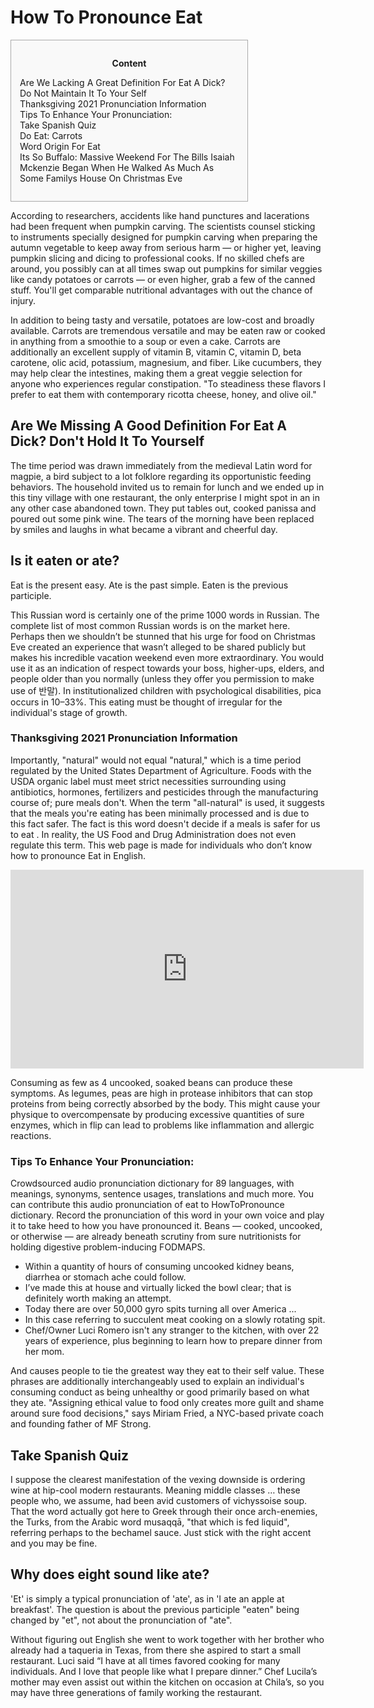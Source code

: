 <h1>How To Pronounce Eat</h1>

<div id="toc" style="background: #f9f9f9;border: 1px solid #aaa;display: table;margin-bottom: 1em;padding: 1em;width: 350px;"><p class="toctitle" style="font-weight: 700;text-align: center;">Content</p><ul class="toc_list"><li><a href="#toc-0">Are We Lacking A Great Definition For Eat A Dick? Do Not Maintain It To Your Self</a></li><li><a href="#toc-1">Thanksgiving 2021 Pronunciation Information</a></li><li><a href="#toc-2">Tips To Enhance Your Pronunciation:</a></li><li><a href="#toc-3">Take Spanish Quiz</a></li><li><a href="#toc-4">Do Eat: Carrots</a></li><li><a href="#toc-5">Word Origin For Eat</a></li><li><a href="#toc-9">Its So Buffalo: Massive Weekend For The Bills Isaiah Mckenzie Began When He Walked As Much As Some Familys House On Christmas Eve</a></li></ul></div>
<p>According to researchers, accidents like hand punctures and lacerations had been frequent when pumpkin carving. The scientists counsel sticking to instruments specially designed for pumpkin carving when preparing the autumn vegetable to keep away from serious harm — or higher yet, leaving pumpkin slicing and dicing to professional cooks. If no skilled chefs are around, you possibly can at all times swap out pumpkins for similar veggies like candy potatoes or carrots — or even higher, grab a few of the canned stuff. You'll get comparable nutritional advantages with out the chance of injury.</p>

<p>In addition to being tasty and versatile, potatoes are low-cost and broadly available. Carrots are tremendous versatile and may be eaten raw or cooked in anything from a smoothie to a soup or even a cake. Carrots are additionally an excellent supply of vitamin B, vitamin C, vitamin D, beta carotene, olic acid, potassium, magnesium, and fiber. Like cucumbers, they may help clear the intestines, making them a great veggie selection for anyone who experiences regular constipation. "To steadiness these flavors I prefer to eat them with contemporary ricotta cheese, honey, and olive oil."</p>
<h2 id="toc-0">Are We Missing A Good Definition For Eat A Dick? Don't Hold It To Yourself</h2>
<p>The time period was drawn immediately from the medieval Latin word for magpie, a bird subject to a lot folklore regarding its opportunistic feeding behaviors. The household invited us to remain for lunch and we ended up in this tiny village with one restaurant, the only enterprise I might spot in an in any other case abandoned town. They put tables out, cooked panissa and poured out some pink wine. The tears of the morning have been replaced by smiles and laughs in what became a vibrant and cheerful day.</p>
<div itemScope itemProp="mainEntity" itemType="https://schema.org/Question">  <div itemProp="name"><h2>Is it eaten or ate?</h2></div>  <div itemScope itemProp="acceptedAnswer" itemType="https://schema.org/Answer">      <div itemProp="text"><p>Eat is the present easy. Ate is the past simple. Eaten is the previous participle.</p></div>  </div></div>
<p>This Russian word is certainly one of the prime 1000 words in Russian. The complete list of most common Russian words is on the market here. Perhaps then we shouldn’t be stunned that his urge for food on Christmas Eve created an experience that wasn’t alleged to be shared publicly but makes his incredible vacation weekend even more extraordinary. You would use it as an indication of respect towards your boss, higher-ups, elders, and people older than you normally (unless they offer you permission to make use of 반말). In institutionalized children with psychological disabilities, pica occurs in 10–33%. This eating must be thought of irregular for the individual's stage of growth.</p>
<h3 id="toc-1">Thanksgiving 2021 Pronunciation Information</h3>
<p>Importantly, "natural" would not equal "natural," which is a time period regulated by the United States Department of Agriculture. Foods with the USDA organic label must meet strict necessities surrounding using antibiotics, hormones, fertilizers and pesticides through the manufacturing course of; pure meals don't. When the term "all-natural" is used, it suggests that the meals you're eating has been minimally processed and is due to this fact safer. The fact is this word doesn't decide if a meals is safer for us to eat . In reality, the US Food and Drug Administration does not even regulate this term. This web page is made for individuals who don’t know how to pronounce Eat in English.</p>
<div style='text-align:center'><iframe width='565' height='318' src='https://www.youtube.com/embed/5lgy_q3oXFY' frameborder='0' alt='how to pronounce eat' allowfullscreen></iframe></div>
<p>Consuming as few as 4 uncooked, soaked beans can produce these symptoms. As legumes, peas are high in protease inhibitors that can stop proteins from being correctly absorbed by the body. This might cause your physique to overcompensate by producing excessive quantities of sure enzymes, which in flip can lead to problems like inflammation and allergic reactions.</p>
<h3 id="toc-2">Tips To Enhance Your Pronunciation:</h3>
<p>Crowdsourced audio pronunciation dictionary for 89 languages, with meanings, synonyms, sentence usages, translations and much more. You can contribute this audio pronunciation of eat to HowToPronounce dictionary. Record the pronunciation of this word in your own voice and play it to take heed to how you have pronounced it. Beans — cooked, uncooked, or otherwise — are already beneath scrutiny from sure nutritionists for holding digestive problem-inducing FODMAPS.</p>
<ul><li>Within a quantity of hours of consuming uncooked kidney beans, diarrhea or stomach ache could follow.</li><li>I’ve made this at house and virtually licked the bowl clear; that is definitely worth making an attempt.</li><li>Today there are over 50,000 gyro spits turning all over America ...</li><li>In this case referring to succulent meat cooking on a slowly rotating spit.</li><li>Chef/Owner Luci Romero isn't any stranger to the kitchen, with over 22 years of experience, plus beginning to learn how to prepare dinner from her mom.</li></ul>
<p>And causes people to tie the greatest way they eat to their self value. These phrases are additionally interchangeably used to explain an individual's consuming conduct as being unhealthy or good primarily based on what they ate. "Assigning ethical value to food only creates more guilt and shame around sure food decisions," says Miriam Fried, a NYC-based private coach and founding father of MF Strong.</p>
<h2 id="toc-3">Take Spanish Quiz</h2>
<p>I suppose the clearest manifestation of the vexing downside is ordering wine at hip-cool modern restaurants. Meaning middle classes … these people who, we assume, had been avid customers of vichyssoise soup. That the word actually got here to Greek through their once arch-enemies, the Turks, from the Arabic word musaqqā, "that which is fed liquid", referring perhaps to the bechamel sauce. Just stick with the right accent and you may be fine.</p>
<div itemScope itemProp="mainEntity" itemType="https://schema.org/Question">  <div itemProp="name"><h2>Why does eight sound like ate?</h2></div>  <div itemScope itemProp="acceptedAnswer" itemType="https://schema.org/Answer">      <div itemProp="text"><p>'Et' is simply a typical pronunciation of 'ate', as in 'I ate an apple at breakfast'. The question is about the previous participle "eaten" being changed by "et", not about the pronunciation of "ate".</p></div>  </div></div>
<p>Without figuring out English she went to work together with her brother who already had a taqueria in Texas, from there she aspired to start a small restaurant. Luci said “I have at all times favored cooking for many individuals. And I love that people like what I prepare dinner.” Chef Lucila’s mother may even assist out within the kitchen on occasion at Chila’s, so you may have three generations of family working the restaurant.</p>
